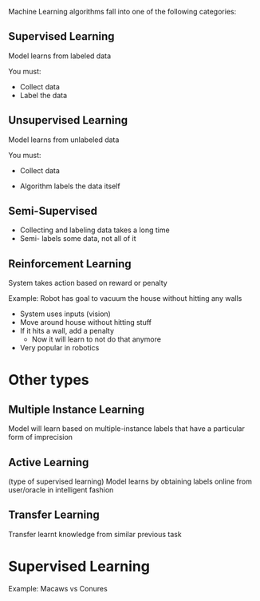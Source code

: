 Machine Learning algorithms fall into one of the following categories:

## Supervised Learning
Model learns from labeled data

You must:
- Collect data
- Label the data

## Unsupervised Learning
Model learns from unlabeled data

You must:
- Collect data

- Algorithm labels the data itself

## Semi-Supervised
- Collecting and labeling data takes a long time
- Semi- labels some data, not all of it 

## Reinforcement Learning
System takes action based on reward or penalty

Example: Robot has goal to vacuum the house without hitting any walls
- System uses inputs (vision)
- Move around house without hitting stuff
- If it hits a wall, add a penalty
	- Now it will learn to not do that anymore
- Very popular in robotics

# Other types
## Multiple Instance Learning
Model will learn based on multiple-instance labels that have a particular form of imprecision

## Active Learning
(type of supervised learning)
Model learns by obtaining labels online from user/oracle in intelligent fashion

## Transfer Learning
Transfer learnt knowledge from similar previous task


# Supervised Learning
Example: Macaws vs Conures
